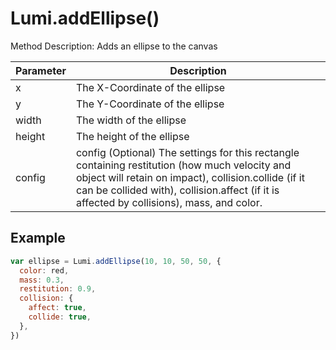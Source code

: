 # Lumi.addEllipse()

Method Description: Adds an ellipse to the canvas

| Parameter | Description                                                                                                                                                                                                                                         |
|-----------|-----------------------------------------------------------------------------------------------------------------------------------------------------------------------------------------------------------------------------------------------------|
| x         | The X-Coordinate of the ellipse                                                                                                                                                                                                                     |
| y         | The Y-Coordinate of the ellipse                                                                                                                                                                                                                     |
| width     | The width of the ellipse                                                                                                                                                                                                                            |
| height    | The height of the ellipse                                                                                                                                                                                                                           |
| config    | config (Optional) The settings for this rectangle containing restitution (how much velocity and object will retain on impact), collision.collide (if it can be collided with), collision.affect (if it is affected by collisions), mass, and color. |

## Example

```JavaScript
var ellipse = Lumi.addEllipse(10, 10, 50, 50, {
  color: red,
  mass: 0.3,
  restitution: 0.9,
  collision: {
    affect: true,
    collide: true,
  },
})
```